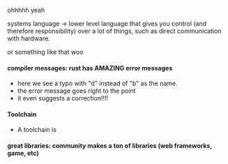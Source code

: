 ohhhhh yeah

systems language -> lower level language that gives you control (and therefore responsibility) over a lot of things, such as direct communication with hardware.

or something like that woo






#### compiler messages: rust has AMAZING error messages
- here we see a typo with "d" instead of "b" as the name. 
- the error message goes right to the point
- it even suggests a correction!!!!

#### Toolchain
- A toolchain is 

#### great libraries: community makes a ton of libraries (web frameworks, game, etc) 
